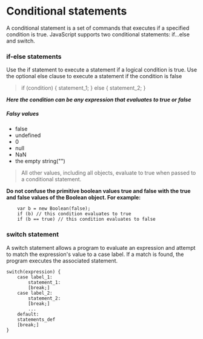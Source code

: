 # Conditional statements
A conditional statement is a set of commands that executes if a specified condition is true. JavaScript supports two conditional statements: if...else and switch.

### if-else statements
Use the if statement to execute a statement if a logical condition is true. Use the optional else clause to execute a statement if the condition is false
>if (condition) {
    statement_1;
} else {
  statement_2;
}

***Here the condition can be any expression that evaluates to true or false***

##### Falsy values
* false
* undefined
* 0
* null
* NaN
* the empty string("")

>All other values, including all objects, evaluate to true when passed to a conditional statement.

**Do not confuse the primitive boolean values true and false with the true and false values of the Boolean object. For example:**

```
    var b = new Boolean(false);
    if (b) // this condition evaluates to true
    if (b == true) // this condition evaluates to false
```

### switch statement
A switch statement allows a program to evaluate an expression and attempt to match the expression's value to a case label. If a match is found, the program executes the associated statement.
```
switch(expression) {
    case label_1:
        statement_1:
        [break;]
    case label_2:
        statement_2:
        [break;]
        ...
    default:
    statements_def
    [break;]
}
```
